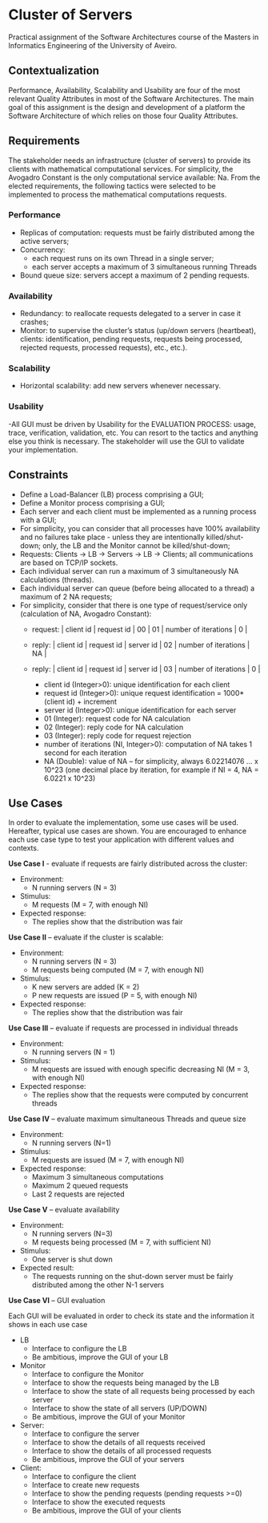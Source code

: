 # Cluster of Servers
Practical assignment of the Software Architectures course of the Masters in Informatics Engineering of the University of Aveiro.

## Contextualization
Performance, Availability, Scalability and Usability are four of the most relevant Quality Attributes in most of the Software Architectures. The main goal of this assignment is the design and development of a platform the Software Architecture of which relies on those four Quality Attributes.

## Requirements
The stakeholder needs an infrastructure (cluster of servers) to provide its clients with mathematical computational services. For simplicity, the Avogadro Constant is the only computational service available: Na.
From the elected requirements, the following tactics were selected to be implemented to process the mathematical computations requests.

### Performance
- Replicas of computation: requests must be fairly distributed among the active servers;
- Concurrency:
  - each request runs on its own Thread in a single server;
  - each server accepts a maximum of 3 simultaneous running Threads
- Bound queue size: servers accept a maximum of 2 pending requests.

### Availability
- Redundancy: to reallocate requests delegated to a server in case it crashes;
- Monitor: to supervise the cluster’s status (up/down servers (heartbeat), clients: identification, pending requests, requests being processed, rejected requests, processed requests), etc., etc.).

### Scalability
- Horizontal scalability: add new servers whenever necessary.

### Usability
-All GUI must be driven by Usability for the EVALUATION PROCESS: usage, trace, verification, validation, etc. You can resort to the tactics and anything else you think is necessary. The stakeholder will use the GUI to validate your implementation.

## Constraints
- Define a Load-Balancer (LB) process comprising a GUI;
- Define a Monitor process comprising a GUI;
- Each server and each client must be implemented as a running process with a GUI;
- For simplicity, you can consider that all processes have 100% availability and no failures take place - unless they are intentionally killed/shut-down; only, the LB and the Monitor cannot be killed/shut-down;
- Requests: Clients -> LB -> Servers -> LB -> Clients; all communications are based on TCP/IP sockets.
- Each individual server can run a maximum of 3 simultaneously NA calculations (threads).
- Each individual server can queue (before being allocated to a thread) a maximum of 2 NA requests;
- For simplicity, consider that there is one type of request/service only (calculation of NA, Avogadro Constant):
  - request: | client id | request id | 00 | 01 | number of iterations | 0 |
  - reply: | client id | request id | server id | 02 | number of iterations | NA |
  - reply: | client id | request id | server id | 03 | number of iterations | 0 |

    - client id (Integer>0): unique identification for each client
    - request id (Integer>0): unique request identification = 1000*(client id) + increment
    - server id (Integer>0): unique identification for each server
    - 01 (Integer): request code for NA calculation
    - 02 (Integer): reply code for NA calculation
    - 03 (Integer): reply code for request rejection
    - number of iterations (NI, Integer>0): computation of NA takes 1 second for each iteration
    - NA (Double): value of NA – for simplicity, always 6.02214076 … x 10^23 (one decimal place by iteration, for example if NI = 4, NA = 6.0221 x 10^23)

## Use Cases
In order to evaluate the implementation, some use cases will be used. Hereafter, typical use cases are shown. You are encouraged to enhance each use case type to test your application with different values and contexts. 

<b>Use Case I</b> - evaluate if requests are fairly distributed across the cluster:
- Environment:
  - N running servers (N = 3)
- Stimulus:
  - M requests (M = 7, with enough NI)
- Expected response:
  - The replies show that the distribution was fair

<b>Use Case II</b> – evaluate if the cluster is scalable:
- Environment:
  - N running servers (N = 3)
  - M requests being computed (M = 7, with enough NI)
- Stimulus:
  - K new servers are added (K = 2)
  - P new requests are issued (P = 5, with enough NI)
- Expected response:
  - The replies show that the distribution was fair

<b>Use Case III</b> – evaluate if requests are processed in individual threads
- Environment:
  - N running servers (N = 1)
- Stimulus:
  - M requests are issued with enough specific decreasing NI (M = 3, with enough NI)
- Expected response:
  - The replies show that the requests were computed by concurrent threads

<b>Use Case IV</b> – evaluate maximum simultaneous Threads and queue size
- Environment:
  - N running servers (N=1)
- Stimulus:
  - M requests are issued (M = 7, with enough NI)
- Expected response:
  - Maximum 3 simultaneous computations
  - Maximum 2 queued requests
  - Last 2 requests are rejected

<b>Use Case V</b> – evaluate availability
- Environment:
  - N running servers (N=3)
  - M requests being processed (M = 7, with sufficient NI)
- Stimulus:
  - One server is shut down
- Expected result:
  - The requests running on the shut-down server must be fairly distributed among the other N-1 servers

<b>Use Case VI</b> – GUI evaluation

Each GUI will be evaluated in order to check its state and the information it shows in each use case
- LB
  - Interface to configure the LB
  - Be ambitious, improve the GUI of your LB
- Monitor
  - Interface to configure the Monitor
  - Interface to show the requests being managed by the LB
  - Interface to show the state of all requests being processed by each server
  - Interface to show the state of all servers (UP/DOWN)
  - Be ambitious, improve the GUI of your Monitor
- Server:
  - Interface to configure the server
  - Interface to show the details of all requests received
  - Interface to show the details of all processed requests
  - Be ambitious, improve the GUI of your servers
- Client:
  - Interface to configure the client
  - Interface to create new requests
  - Interface to show the pending requests (pending requests >=0)
  - Interface to show the executed requests
  - Be ambitious, improve the GUI of your clients
